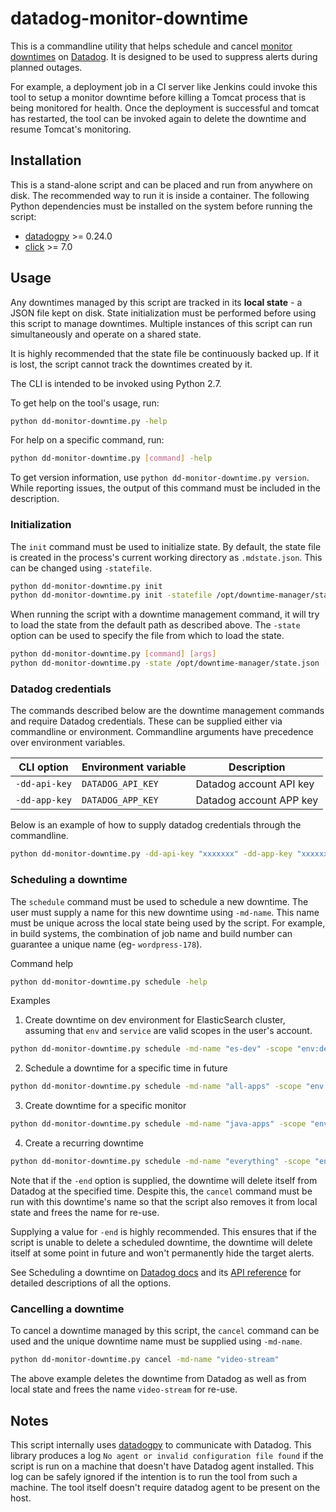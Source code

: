 # datadog-monitor-downtime
This is a commandline utility that helps schedule and cancel [monitor downtimes](https://docs.datadoghq.com/monitors/downtimes/) on [Datadog](https://www.datadoghq.com/). It is designed to be used to suppress alerts during planned outages.

For example, a deployment job in a CI server like Jenkins could invoke this tool to setup a monitor downtime before killing a Tomcat process that is being monitored for health. Once the deployment is successful and tomcat has restarted, the tool can be invoked again to delete the downtime and resume Tomcat's monitoring.

## Installation
This is a stand-alone script and can be placed and run from anywhere on disk. The recommended way to run it is inside a container. The following Python dependencies must be installed on the system before running the script:

- [datadogpy](https://github.com/DataDog/datadogpy) >= 0.24.0
- [click](https://click.palletsprojects.com/en/7.x/) >= 7.0

## Usage
Any downtimes managed by this script are tracked in its **local state** - a JSON file kept on disk. State initialization must be performed before using this script to manage downtimes. Multiple instances of this script can run simultaneously and operate on a shared state.

It is highly recommended that the state file be continuously backed up. If it is lost, the script cannot track the downtimes created by it.

The CLI is intended to be invoked using Python 2.7.

To get help on the tool's usage, run:
```bash
python dd-monitor-downtime.py -help
```

For help on a specific command, run:
```bash
python dd-monitor-downtime.py [command] -help
```

To get version information, use `python dd-monitor-downtime.py version`. While reporting issues, the output of this command must be included in the description.

### Initialization
The `init` command must be used to initialize state. By default, the state file is created in the process's current working directory as `.mdstate.json`. This can be changed using `-statefile`.

```bash
python dd-monitor-downtime.py init
python dd-monitor-downtime.py init -statefile /opt/downtime-manager/state.json
```

When running the script with a downtime management command, it will try to load the state from the default path as described above. The `-state` option can be used to specify the file from which to load the state.

```bash
python dd-monitor-downtime.py [command] [args]
python dd-monitor-downtime.py -state /opt/downtime-manager/state.json [command] [args]
```

### Datadog credentials
The commands described below are the downtime management commands and require Datadog credentials. These can be supplied either via commandline or environment. Commandline arguments have precedence over environment variables.

| CLI option    | Environment variable | Description             |
|---------------|----------------------|-------------------------|
| `-dd-api-key` | `DATADOG_API_KEY`    | Datadog account API key |
| `-dd-app-key` | `DATADOG_APP_KEY`    | Datadog account APP key |

Below is an example of how to supply datadog credentials through the commandline.
```bash
python dd-monitor-downtime.py -dd-api-key "xxxxxxx" -dd-app-key "xxxxxxx" [command] [args]
```

### Scheduling a downtime
The `schedule` command must be used to schedule a new downtime. The user must supply a name for this new downtime using `-md-name`. This name must be unique across the local state being used by the script. For example, in build systems, the combination of job name and build number can guarantee a unique name (eg- `wordpress-178`).

Command help
```bash
python dd-monitor-downtime.py schedule -help
```

Examples

1. Create downtime on dev environment for ElasticSearch cluster, assuming that `env` and `service` are valid scopes in the user's account.
```bash
python dd-monitor-downtime.py schedule -md-name "es-dev" -scope "env:dev,service:elasticsearch"
```

2. Schedule a downtime for a specific time in future
```bash
python dd-monitor-downtime.py schedule -md-name "all-apps" -scope "env:prod" -start "1543600009" -end "1543603609" -timezone "UTC"
```

3. Create downtime for a specific monitor
```bash
python dd-monitor-downtime.py schedule -md-name "java-apps" -scope "env:stage" -monitor-id "7376587"
```

4. Create a recurring downtime
```bash
python dd-monitor-downtime.py schedule -md-name "everything" -scope "env:prod" -recur-type days -recur-period 3 -recur-weekdays "Mon,Fri"
```

Note that if the `-end` option is supplied, the downtime will delete itself from Datadog at the specified time. Despite this, the `cancel` command must be run with this downtime's name so that the script also removes it from local state and frees the name for re-use.

Supplying a value for `-end` is highly recommended. This ensures that if the script is unable to delete a scheduled downtime, the downtime will delete itself at some point in future and won't permanently hide the target alerts.

See Scheduling a downtime on [Datadog docs](https://docs.datadoghq.com/monitors/downtimes/) and its [API reference](https://docs.datadoghq.com/api/?lang=python#schedule-monitor-downtime) for detailed descriptions of all the options.

### Cancelling a downtime
To cancel a downtime managed by this script, the `cancel` command can be used and the unique downtime name must be supplied using `-md-name`.

```bash
python dd-monitor-downtime.py cancel -md-name "video-stream"
```

The above example deletes the downtime from Datadog as well as from local state and frees the name `video-stream` for re-use.

## Notes
This script internally uses [datadogpy](https://github.com/DataDog/datadogpy) to communicate with Datadog. This library produces a log `No agent or invalid configuration file found` if the script is run on a machine that doesn't have Datadog agent installed. This log can be safely ignored if the intention is to run the tool from such a machine. The tool itself doesn't require datadog agent to be present on the host.
